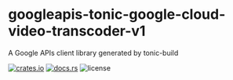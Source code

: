 # googleapis-tonic-google-cloud-video-transcoder-v1

A Google APIs client library generated by tonic-build

[![crates.io](https://img.shields.io/crates/v/googleapis-tonic-google-cloud-video-transcoder-v1)](https://crates.io/crates/googleapis-tonic-google-cloud-video-transcoder-v1)
[![docs.rs](https://img.shields.io/docsrs/googleapis-tonic-google-cloud-video-transcoder-v1)](https://docs.rs/googleapis-tonic-google-cloud-video-transcoder-v1)
![license](https://img.shields.io/crates/l/googleapis-tonic-google-cloud-video-transcoder-v1)
